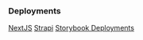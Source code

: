 
### Deployments

[NextJS](https://blog-rodjosh.herokuapp.com/)
[Strapi](https://blog-strapi-rodjosh.herokuapp.com/)
[Storybook Deployments](https://www.chromatic.com/builds?appId=627d933e7dac15004a5c7bad)
